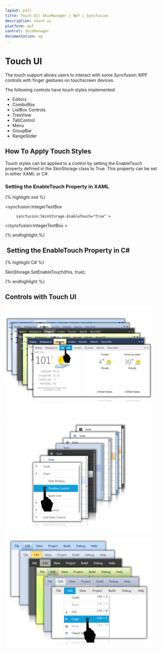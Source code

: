 ```yaml
---
layout: post
title: Touch UI| SkinManager | Wpf | Syncfusion
description: touch ui 
platform: wpf
control: SkinManager
documentation: ug
---
```


# Touch UI 

The touch support allows users to interact with some Syncfusion WPF controls with finger gestures on touchscreen devices.

The following controls have touch styles implemented:

* Editors
* ComboBox
* ListBox Controls
* TreeView
* TabControl
* Menu
* GroupBar
* RangeSlider



## How To Apply Touch Styles

Touch styles can be applied to a control by setting the EnableTouch property defined in the SkinStorage class to True. This property can be set in either XAML or C#.

### Setting the EnableTouch Property in XAML



{% highlight xml %}



<syncfusion:IntegerTextBox 

         syncfusion:SkinStorage.EnableTouch="True" >

</syncfusion:IntegerTextBox >

{% endhighlight %}

##  Setting the EnableTouch Property in C#



{% highlight C# %}

SkinStorage.SetEnableTouch(this, true);


{% endhighlight %}


## Controls with Touch UI



![C:/Users/ramalakshmim/Desktop/New folder/New folder/screenshot008.png](Touch-UI_images/Touch-UI_img1.png)





![C:/Users/ramalakshmim/Desktop/New folder/New folder/Tree-touch.png](Touch-UI_images/Touch-UI_img2.png)



![C:/Users/ramalakshmim/Desktop/New folder/New folder/Menu-touch.png](Touch-UI_images/Touch-UI_img3.png)







